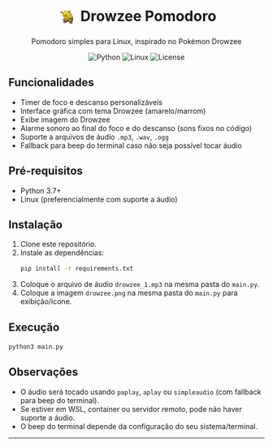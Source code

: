 <div align="center"> <h1> <img src="drowzee.png" width="40" height="40" alt="Drowzee" style="vertical-align: middle;"> Drowzee Pomodoro </h1> <p>Pomodoro simples para Linux, inspirado no Pokémon Drowzee</p> <p> <img src="https://img.shields.io/badge/Python-3.7%2B-blue" alt="Python"> <img src="https://img.shields.io/badge/Linux-Suporte%20a%20Áudio-yellowgreen" alt="Linux"> <img src="https://img.shields.io/badge/License-MIT-green" alt="License"> </p> </div>

## Funcionalidades

- Timer de foco e descanso personalizáveis
- Interface gráfica com tema Drowzee (amarelo/marrom)
- Exibe imagem do Drowzee
- Alarme sonoro ao final do foco e do descanso (sons fixos no código)
- Suporte a arquivos de áudio `.mp3`, `.wav`, `.ogg`
- Fallback para beep do terminal caso não seja possível tocar áudio

## Pré-requisitos

- Python 3.7+
- Linux (preferencialmente com suporte a áudio)

## Instalação

1. Clone este repositório.
2. Instale as dependências:
   ```bash
   pip install -r requirements.txt
   ```
3. Coloque o arquivo de áudio `drowzee_1.mp3` na mesma pasta do `main.py`.
4. Coloque a imagem `drowzee.png` na mesma pasta do `main.py` para exibição/ícone.

## Execução

```bash
python3 main.py
```

## Observações

- O áudio será tocado usando `paplay`, `aplay` ou `simpleaudio` (com fallback para beep do terminal).
- Se estiver em WSL, container ou servidor remoto, pode não haver suporte a áudio.
- O beep do terminal depende da configuração do seu sistema/terminal.

---
